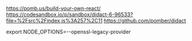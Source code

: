 https://pomb.us/build-your-own-react/
https://codesandbox.io/p/sandbox/didact-6-96533?file=%2Fsrc%2Findex.js%3A257%2C11
https://github.com/pomber/didact

<!-- 运行之前先运行这个命令 -->
export NODE_OPTIONS=--openssl-legacy-provider

<!-- 明天把这个文章输出到掘金，讲清楚 -->